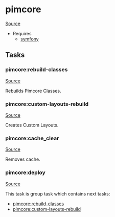 <!-- DO NOT EDIT THIS FILE! -->
<!-- Instead edit recipe/pimcore.php -->
<!-- Then run bin/docgen -->

# pimcore

[Source](/recipe/pimcore.php)

* Requires
  * [symfony](/docs/recipe/symfony.md)


## Tasks

### pimcore:rebuild-classes
[Source](https://github.com/deployphp/deployer/blob/master/recipe/pimcore.php#L15)

Rebuilds Pimcore Classes.




### pimcore:custom-layouts-rebuild
[Source](https://github.com/deployphp/deployer/blob/master/recipe/pimcore.php#L20)

Creates Custom Layouts.




### pimcore:cache_clear
[Source](https://github.com/deployphp/deployer/blob/master/recipe/pimcore.php#L25)

Removes cache.




### pimcore:deploy
[Source](https://github.com/deployphp/deployer/blob/master/recipe/pimcore.php#L29)






This task is group task which contains next tasks:
* [pimcore:rebuild-classes](/docs/recipe/pimcore.md#pimcorerebuild-classes)
* [pimcore:custom-layouts-rebuild](/docs/recipe/pimcore.md#pimcorecustom-layouts-rebuild)


